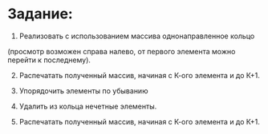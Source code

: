# Задание:
1) Реализовать с использованием массива однонаправленное кольцо 

(просмотр возможен справа налево, от первого элемента можно перейти к последнему).

2) Распечатать полученный массив, начиная с К-ого элемента и до К+1.

3) Упорядочить элементы по убыванию

4) Удалить из кольца нечетные элементы.

5) Распечатать полученный массив, начиная с К-ого элемента и до К+1.
